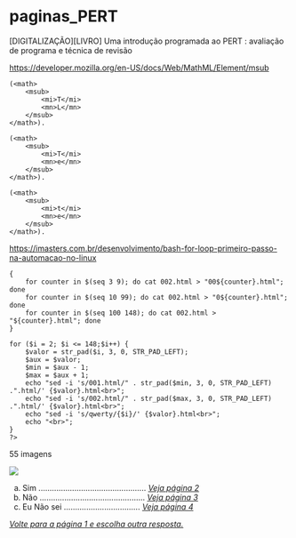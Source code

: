 # paginas_PERT
[DIGITALIZAÇÃO][LIVRO] Uma introdução programada ao PERT : avaliação de programa e técnica de revisão

https://developer.mozilla.org/en-US/docs/Web/MathML/Element/msub

```
(<math>
    <msub>
        <mi>T</mi>
        <mn>L</mn>
    </msub>
</math>).

(<math>
    <msub>
        <mi>T</mi>
        <mn>e</mn>
    </msub>
</math>).

(<math>
    <msub>
        <mi>t</mi>
        <mn>e</mn>
    </msub>
</math>).
```



https://imasters.com.br/desenvolvimento/bash-for-loop-primeiro-passo-na-automacao-no-linux
```
{
    for counter in $(seq 3 9); do cat 002.html > "00${counter}.html"; done
    for counter in $(seq 10 99); do cat 002.html > "0${counter}.html"; done
    for counter in $(seq 100 148); do cat 002.html > "${counter}.html"; done
}
```

```
for ($i = 2; $i <= 148;$i++) {
	$valor = str_pad($i, 3, 0, STR_PAD_LEFT);
    $aux = $valor;
    $min = $aux - 1;
    $max = $aux + 1;
	echo "sed -i 's/001.html/" . str_pad($min, 3, 0, STR_PAD_LEFT) .".html/' {$valor}.html<br>";
	echo "sed -i 's/002.html/" . str_pad($max, 3, 0, STR_PAD_LEFT) .".html/' {$valor}.html<br>";
    echo "sed -i 's/qwerty/{$i}/' {$valor}.html<br>";
    echo "<br>";
}
?>
```

55 imagens


<img src="../img/img01.png" class="img-fluid mx-auto d-block">

<div>
    <ol type="a">
        <li>Sim ................................................ <a href="002.html"><i>Veja página 2</i></a></li>
        <li>Não ............................................... <a href="003.html"><i>Veja página 3</i></a></li>
        <li>Eu Não sei .................................. <a href="004.html"><i>Veja página 4</i></a></li>
    </ol>
</div>



<a href="001.html"><i>Volte para a página 1 e escolha outra resposta.</i></a>